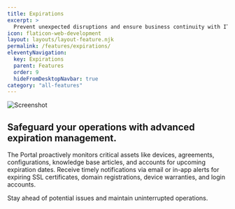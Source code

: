 ```yaml
---
title: Expirations
excerpt: >
  Prevent unexpected disruptions and ensure business continuity with IT Portal’s proactive expiration management.
icon: flaticon-web-development
layout: layouts/layout-feature.njk
permalink: /features/expirations/
eleventyNavigation:
  key: Expirations
  parent: Features
  order: 9
  hideFromDesktopNavbar: true
category: "all-features"
---
```


<img class="img-fluid mb-4" src="/assets/migrated/expirations.png" alt="Screenshot">

## Safeguard your operations with advanced expiration management. 

The Portal proactively monitors critical assets like devices, agreements, configurations, knowledge base articles, and accounts for upcoming expiration dates. Receive timely notifications via email or in-app alerts for expiring SSL certificates, domain registrations, device warranties, and login accounts. 

Stay ahead of potential issues and maintain uninterrupted operations.